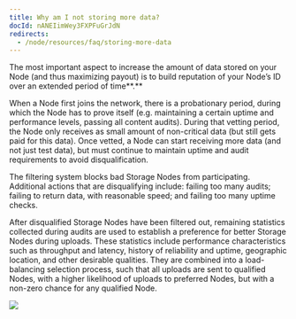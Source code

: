 ```yaml
---
title: Why am I not storing more data?
docId: nANEIimWey3FXPFuGrJdN
redirects:
  - /node/resources/faq/storing-more-data
---
```


The most important aspect to increase the amount of data stored on your Node (and thus maximizing payout) is to build reputation of your Node’s ID over an extended period of time**.**

When a Node first joins the network, there is a probationary period, during which the Node has to prove itself (e.g. maintaining a certain uptime and performance levels, passing all content audits). During that vetting period, the Node only receives as small amount of non-critical data (but still gets paid for this data). Once vetted, a Node can start receiving more data (and not just test data), but must continue to maintain uptime and audit requirements to avoid disqualification.

The filtering system blocks bad Storage Nodes from participating. Additional actions that are disqualifying include: failing too many audits; failing to return data, with reasonable speed; and failing too many uptime checks.

After disqualified Storage Nodes have been filtered out, remaining statistics collected during audits are used to establish a preference for better Storage Nodes during uploads. These statistics include performance characteristics such as throughput and latency, history of reliability and uptime, geographic location, and other desirable qualities. They are combined into a load-balancing selection process, such that all uploads are sent to qualified Nodes, with a higher likelihood of uploads to preferred Nodes, but with a non-zero chance for any qualified Node.

![](https://link.storjshare.io/raw/jua7rls6hkx5556qfcmhrqed2tfa/docs/images/6kyTxJSBnAQUkuk50IIWq_image.png)
